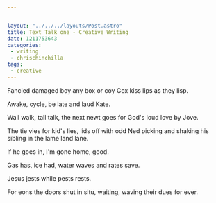 ```yaml
---


layout: "../../../layouts/Post.astro"
title: Text Talk one - Creative Writing
date: 1211753643
categories:
 - writing
 - chrischinchilla
tags:
 - creative
---
```


Fancied damaged boy any box or coy Cox kiss lips as they lisp.

Awake, cycle, be late and laud Kate.

Wall walk, tall talk, the next newt goes for God's loud love by Jove.

The tie vies for kid's lies, lids off with odd Ned picking and shaking his sibling in the lame land lane.

If he goes in, I'm gone home, good.

Gas has, ice had, water waves and rates save.

Jesus jests while pests rests.

For eons the doors shut in situ, waiting, waving their dues for ever.
